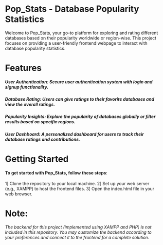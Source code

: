 # Pop_Stats - Database Popularity Statistics
Welcome to Pop_Stats, your go-to platform for exploring and rating different databases based on their popularity worldwide or region-wise. This project focuses on providing a user-friendly frontend webpage to interact with database popularity statistics.

# Features
##### User Authentication: Secure user authentication system with login and signup functionality.
##### Database Rating: Users can give ratings to their favorite databases and view the overall ratings.
##### Popularity Insights: Explore the popularity of databases globally or filter results based on specific regions.
##### User Dashboard: A personalized dashboard for users to track their database ratings and contributions.

# Getting Started
#### To get started with Pop_Stats, follow these steps:

 1] Clone the repository to your local machine.
 2] Set up your web server (e.g., XAMPP) to host the frontend files. 
 3] Open the index.html file in your web browser.

# Note:
*The backend for this project (implemented using XAMPP and PHP) is not included in this repository. You may customize the backend according to your preferences and connect it to the frontend for a complete solution.*
